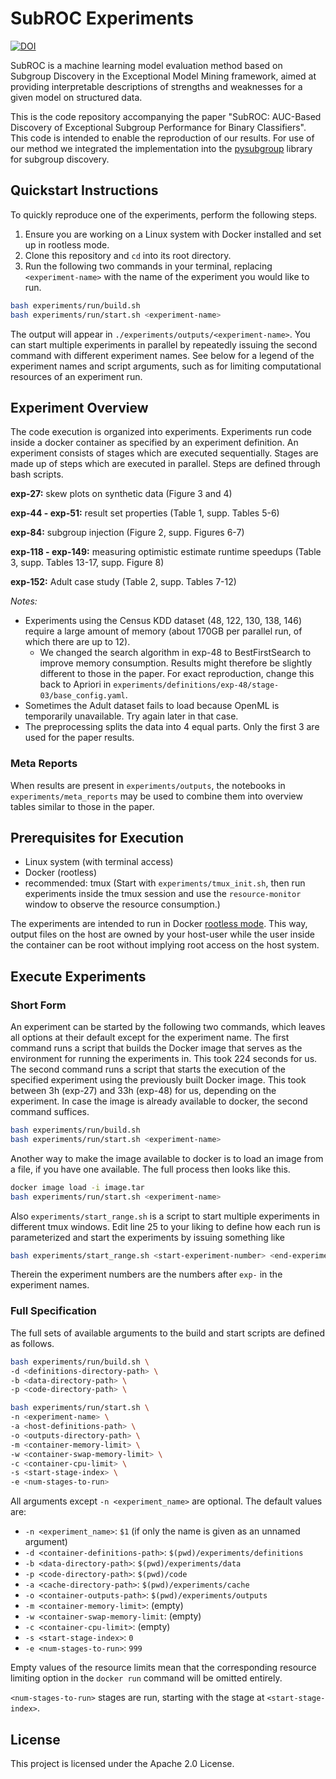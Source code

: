 # SubROC Experiments

[![DOI](https://zenodo.org/badge/984705403.svg)](https://doi.org/10.5281/zenodo.16952343)

SubROC is a machine learning model evaluation method based on Subgroup Discovery in the Exceptional Model Mining framework, aimed at providing interpretable descriptions of strengths and weaknesses for a given model on structured data.

This is the code repository accompanying the paper "SubROC: AUC-Based Discovery of Exceptional Subgroup Performance for Binary Classifiers".
This code is intended to enable the reproduction of our results.
For use of our method we integrated the implementation into the [pysubgroup](https://github.com/flemmerich/pysubgroup) library for subgroup discovery.

## Quickstart Instructions

To quickly reproduce one of the experiments, perform the following steps.

1. Ensure you are working on a Linux system with Docker installed and set up in rootless mode.
2. Clone this repository and `cd` into its root directory.
3. Run the following two commands in your terminal, replacing `<experiment-name>` with the name of the experiment you would like to run.

```bash
bash experiments/run/build.sh
bash experiments/run/start.sh <experiment-name>
```

The output will appear in `./experiments/outputs/<experiment-name>`.
You can start multiple experiments in parallel by repeatedly issuing the second command with different experiment names.
See below for a legend of the experiment names and script arguments, such as for limiting computational resources of an experiment run.

## Experiment Overview

The code execution is organized into experiments.
Experiments run code inside a docker container as specified by an experiment definition.
An experiment consists of stages which are executed sequentially.
Stages are made up of steps which are executed in parallel.
Steps are defined through bash scripts.

**exp-27:** skew plots on synthetic data (Figure 3 and 4)

**exp-44 - exp-51:** result set properties (Table 1, supp. Tables 5-6)

**exp-84:** subgroup injection (Figure 2, supp. Figures 6-7)

**exp-118 - exp-149:** measuring optimistic estimate runtime speedups (Table 3, supp. Tables 13-17, supp. Figure 8)

**exp-152:** Adult case study (Table 2, supp. Tables 7-12)

*Notes:*
- Experiments using the Census KDD dataset (48, 122, 130, 138, 146) require a large amount of memory (about 170GB per parallel run, of which there are up to 12).
    - We changed the search algorithm in exp-48 to BestFirstSearch to improve memory consumption. Results might therefore be slightly different to those in the paper. For exact reproduction, change this back to Apriori in `experiments/definitions/exp-48/stage-03/base_config.yaml`.
- Sometimes the Adult dataset fails to load because OpenML is temporarily unavailable. Try again later in that case.
- The preprocessing splits the data into 4 equal parts. Only the first 3 are used for the paper results.

### Meta Reports

When results are present in `experiments/outputs`, the notebooks in `experiments/meta_reports` may be used to combine them into overview tables similar to those in the paper.

## Prerequisites for Execution

- Linux system (with terminal access)
- Docker (rootless)
- recommended: tmux (Start with `experiments/tmux_init.sh`, then run experiments inside the tmux session and use the `resource-monitor` window to observe the resource consumption.)

The experiments are intended to run in Docker [rootless mode](https://docs.docker.com/engine/security/rootless).
This way, output files on the host are owned by your host-user while the user inside the container can be root without implying root access on the host system.

## Execute Experiments

### Short Form

An experiment can be started by the following two commands, which leaves all options at their default except for the experiment name.
The first command runs a script that builds the Docker image that serves as the environment for running the experiments in.
This took 224 seconds for us.
The second command runs a script that starts the execution of the specified experiment using the previously built Docker image.
This took between 3h (exp-27) and 33h (exp-48) for us, depending on the experiment.
In case the image is already available to docker, the second command suffices.

```bash
bash experiments/run/build.sh
bash experiments/run/start.sh <experiment-name>
```

Another way to make the image available to docker is to load an image from a file, if you have one available.
The full process then looks like this.

```bash
docker image load -i image.tar
bash experiments/run/start.sh <experiment-name>
```

Also `experiments/start_range.sh` is a script to start multiple experiments in different tmux windows.
Edit line 25 to your liking to define how each run is parameterized and start the experiments by issuing something like

```bash
bash experiments/start_range.sh <start-experiment-number> <end-experiment-number>
```

Therein the experiment numbers are the numbers after `exp-` in the experiment names.

### Full Specification

The full sets of available arguments to the build and start scripts are defined as follows.

```bash
bash experiments/run/build.sh \
-d <definitions-directory-path> \
-b <data-directory-path> \
-p <code-directory-path> \
```

```bash
bash experiments/run/start.sh \
-n <experiment-name> \
-a <host-definitions-path> \
-o <outputs-directory-path> \
-m <container-memory-limit> \
-w <container-swap-memory-limit> \
-c <container-cpu-limit> \
-s <start-stage-index> \
-e <num-stages-to-run>
```

All arguments except `-n <experiment_name>` are optional. The default values are:
- `-n <experiment_name>`: `$1` (if only the name is given as an unnamed argument)
- `-d <container-definitions-path>`: `$(pwd)/experiments/definitions`
- `-b <data-directory-path>`: `$(pwd)/experiments/data`
- `-p <code-directory-path>`: `$(pwd)/code`
- `-a <cache-directory-path>`: `$(pwd)/experiments/cache`
- `-o <container-outputs-path>`: `$(pwd)/experiments/outputs`
- `-m <container-memory-limit>`: (empty)
- `-w <container-swap-memory-limit`: (empty)
- `-c <container-cpu-limit>`: (empty)
- `-s <start-stage-index>`: `0`
- `-e <num-stages-to-run>`: `999`

Empty values of the resource limits mean that the corresponding resource limiting option in the `docker run` command will be omitted entirely.

`<num-stages-to-run>` stages are run, starting with the stage at `<start-stage-index>`.

## License

This project is licensed under the Apache 2.0 License.
